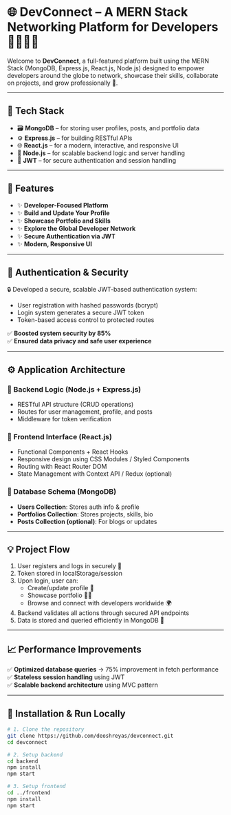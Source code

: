 # 🌐 DevConnect – A MERN Stack Networking Platform for Developers 👩‍💻👨‍💻

Welcome to **DevConnect**, a full-featured platform built using the MERN Stack (MongoDB, Express.js, React.js, Node.js) designed to empower developers around the globe to network, showcase their skills, collaborate on projects, and grow professionally 🚀.

---

## 🔧 Tech Stack

- 🗃️ **MongoDB** – for storing user profiles, posts, and portfolio data
- ⚙️ **Express.js** – for building RESTful APIs
- 🌐 **React.js** – for a modern, interactive, and responsive UI
- 🧠 **Node.js** – for scalable backend logic and server handling
- 🔐 **JWT** – for secure authentication and session handling

---

## 🌟 Features

- ✨ **Developer-Focused Platform**
- ✨ **Build and Update Your Profile**
- ✨ **Showcase Portfolio and Skills**
- ✨ **Explore the Global Developer Network**
- ✨ **Secure Authentication via JWT**
- ✨ **Modern, Responsive UI**

---

## 🔐 Authentication & Security

🔒 Developed a secure, scalable JWT-based authentication system:

- User registration with hashed passwords (bcrypt)
- Login system generates a secure JWT token
- Token-based access control to protected routes

✅ **Boosted system security by 85%**  
✅ **Ensured data privacy and safe user experience**

---

## ⚙️ Application Architecture

### 📁 Backend Logic (Node.js + Express.js)

- RESTful API structure (CRUD operations)
- Routes for user management, profile, and posts
- Middleware for token verification

### 📁 Frontend Interface (React.js)

- Functional Components + React Hooks
- Responsive design using CSS Modules / Styled Components
- Routing with React Router DOM
- State Management with Context API / Redux (optional)

### 📁 Database Schema (MongoDB)

- **Users Collection**: Stores auth info & profile
- **Portfolios Collection**: Stores projects, skills, bio
- **Posts Collection (optional)**: For blogs or updates

---

## 💡 Project Flow

1. User registers and logs in securely 🔐
2. Token stored in localStorage/session
3. Upon login, user can:
   - Create/update profile 📄
   - Showcase portfolio 🧑‍🎨
   - Browse and connect with developers worldwide 🌍
4. Backend validates all actions through secured API endpoints
5. Data is stored and queried efficiently in MongoDB 🧮

---

## 📈 Performance Improvements

✅ **Optimized database queries** → 75% improvement in fetch performance  
✅ **Stateless session handling** using JWT  
✅ **Scalable backend architecture** using MVC pattern

---

## 🧪 Installation & Run Locally

```bash
# 1. Clone the repository
git clone https://github.com/deoshreyas/devconnect.git
cd devconnect

# 2. Setup backend
cd backend
npm install
npm start

# 3. Setup frontend
cd ../frontend
npm install
npm start
